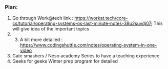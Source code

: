 ### Plan:

1. Go through Work@tech link : https://workat.tech/core-cs/tutorial/operating-systems-os-last-minute-notes-38u2suvdj07j
   This will give idea of the important topics
2. 3. A bit more detailed : https://www.codingshuttle.com/notes/operating-system-in-one-video
3. Gate smashers / Neso academy Series to have a teaching experience
4. Geeks for geeks Winter prep program for detailed 